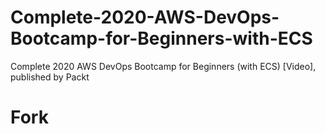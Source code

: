 # Complete-2020-AWS-DevOps-Bootcamp-for-Beginners-with-ECS
Complete 2020 AWS DevOps Bootcamp for Beginners (with ECS) [Video], published by Packt
# Fork
